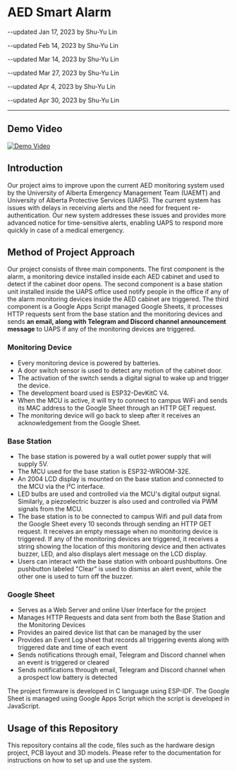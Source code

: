 # AED Smart Alarm

--updated Jan 17, 2023 by Shu-Yu Lin

--updated Feb 14, 2023 by Shu-Yu Lin

--updated Mar 14, 2023 by Shu-Yu Lin

--updated Mar 27, 2023 by Shu-Yu Lin

--updated Apr 4, 2023 by Shu-Yu Lin

--updated Apr 30, 2023 by Shu-Yu Lin

----------------------------------------------------------------

## Demo Video

[![Demo Video](https://lh3.googleusercontent.com/fife/APg5EOZy0qmSeqRbGbYMGeu49TxH5lmIOj3HhFyADLr6qH4S8TAaIJzbBPQnfgN_s-cPjZGFoLVAi6fIpvv_eCJc7_dvCM5OVtgkbksEu1INZQIVRCa6F0s9MO7LJb4W_VmwPlCb04PSN6UpbPwQ0xZxmr8z40CDwzgnBYsCoBz82gxHBdwRRx3AK6PTTbE4swi1r4OC8VxJj83QZSaBq_axB13bFNfvSjfkM9lRGnLXVgempMBgW_JMlQ8JZupSTVby1mXDgkiXalZTfnvae9LtgSR2kD4ZaaPTBrLYbnSjJoOcwekloa4i9upgvwhmV6UuGPqelpdEVIKUb0zCZGPnMjvvsTw_2Po14uoSeGETeqKRDd6uW2YArJD77ucuMG6qNt2Gem0yAI9NxQhCjbwBNYsCyjXGaa2BgXaY-8XdDqX1Mx07VmGnCa4fYvGSmAh2E12dP3vBXci5WtxpB1mUBuGlYkXIpvd327HO3nS2LpaJxP5piBP93a9GQkfz6OSpcxceiy6YWZIpN3cmGjMtxCaoLY8ixNX4d9ixSc4fpJpaSr7I3dkZImk0GOwjqR3xibleN_GsKG0moCss992vfX2BKf0Jc9spBMjNV6-2EfTBknmBre45v9of6kBL2GSb3d6iRzKlJ31yBRbIjqMMEWdltXHwqPHpjVWfJihoVlNe3wC1QZjWhIwFi8nv6nqt33q25jnV4J3Cq5mtlX1iGLJC8Z48cVMwxL9PpYGNN1b59B_K5U_RwdsI4gLgNnz999uuzSIeae5vx8KiVRm7SkXUUmuWnSZf90uaKBqZnekPYPGBeCjfYeUKWx3TFvJ6D0dil_QGtLUs6PXrIOAVoQ4H-kTlWyh0TMBW9p63Tly5B2JojbUkzhm8_w84FCkqoo5ElOnNsiUPa9Vcq175EdBHcfhmW7sAL8E7n9_DCXVNkeGwU5FgteWTIfNH1ESyxW_-bmufeuZ6pC-AliJgboJIaW5ZRdk58-B8PeqJ1hRr_7eFB8cpDLPJBaY8Vsg7hvgu3LZmLCbm73OjMXCEUkPtxawnfU5iJiKNJTYGJsBCpuVoUwR9EyLYlWgCaQFeHb-f_gmBUNcvSdV69-jib-mk7-MQOCFCYeSE1sNLpaVtzJmPjppp7XQHR8aCpdl6hikow4ChZ8Y4b8jt7gqkqRCYXpGSENUku35SLy19q8GuZnQ4OqCBEZjhRtRddLTxCOrBvjnOxRmyqougyYPEXUmoWOx0TKGyY6Hjho5ErniS5xrw8hKajbjSjN2OwMH83XZyLO3kg3vtkb_LYo6-RBT3pzAC8Ps_SLnvr4ILTwVZnF5t3VGGtdLRFFjI0h4WdgBgli0Bb7BPlsqJt8sOZdLPsWhUT5cgD280GumtA7FQvgNvclBMwaH1jCS99OAF7J4bOnOJqg_cTY4eNW_orggrD6oAf2BFiCVVzpNTNuUOSClDvBvviMVxwNR2MIcZnvopvAHA721Vph1cjg38kVMJq1Zw_ECSs386fh8K1YeYqixkRFTugn3-30Zh77XmVHoywLTSx9y_oey-ck5fwWFaPlW8vO2vpDeKGk-cMl2PZALwcuiQga5bR0iar3lV_XzlYYY=w1920-h1080-k-pd)](https://drive.google.com/file/d/1JeJAB9AQrucV8XEORTZ0Mz8k3fBR3jVF/view?usp=sharing "Demo video")

## Introduction

Our project aims to improve upon the current AED monitoring system used by the University of Alberta Emergency Management Team (UAEMT) and University of Alberta Protective Services (UAPS). The current system has issues with delays in receiving alerts and the need for frequent re-authentication. Our new system addresses these issues and provides more advanced notice for time-sensitive alerts, enabling UAPS to respond more quickly in case of a medical emergency.

## Method of Project Approach

Our project consists of three main components. The first component is the alarm, a monitoring device installed inside each AED cabinet and used to detect if the cabinet door opens. The second component is a base station unit installed inside the UAPS office used notify people in the office if any of the alarm monitoring devices inside the AED cabinet are triggered. The third component is a Google Apps Script managed Google Sheets, it processes HTTP requests sent from the base station and the monitoring devices and sends **an email, along	with Telegram and Discord channel announcement message** to UAPS if any of the monitoring devices are triggered.

### Monitoring Device

- Every monitoring device is powered by batteries.
- A door switch sensor is used to detect any motion of the cabinet door.
- The activation of the switch sends a digital signal to wake up and trigger the device.
- The development board used is ESP32-DevKitC V4.
- When the MCU is active, it will try to connect to campus WiFi and sends its MAC address to the Google Sheet through an HTTP GET request.
- The monitoring device will go back to sleep after it receives an acknowledgement from the Google Sheet.

### Base Station

- The base station is powered by a wall outlet power supply that will supply 5V.
- The MCU used for the base station is ESP32-WROOM-32E.
- An 2004 LCD display is mounted on the base station and connected to the MCU via the I²C interface.
- LED bulbs are used and controlled via the MCU's digital output signal. Similarly, a piezoelectric buzzer is also used and controlled via PWM signals from the MCU.
- The base station is to be connected to campus Wifi and pull data from the Google Sheet every 10 seconds through sending an HTTP GET request. It receives an empty message when no monitoring device is triggered. If any of the monitoring devices are triggered, it receives a string showing the location of this monitoring device and then activates buzzer, LED, and also displays alert message on the LCD display.
- Users can interact with the base station with onboard pushbuttons. One pushbutton labeled "Clear" is used to dismiss an alert event, while the other one is used to turn off the buzzer.

### Google Sheet

- Serves as a Web Server and online User Interface for the project
- Manages HTTP Requests and data sent from both the Base Station and the Monitoring Devices
- Provides an paired device list that can be managed by the user
- Provides an Event Log sheet that records all triggering events along with triggered date and time of each event
- Sends notifications through email, Telegram and Discord channel when an event is triggered or cleared
- Sends notifications through email, Telegram and Discord channel when a prospect low battery is detected

The project firmware is developed in C language using ESP-IDF. The Google Sheet is managed using Google Apps Script which the script is developed in JavaScript.

## Usage of this Repository

This repository contains all the code, files such as the hardware design project, PCB layout and 3D models. Please refer to the documentation for instructions on how to set up and use the system.
